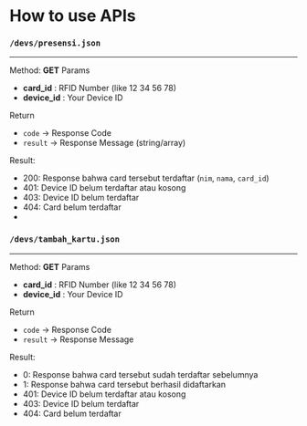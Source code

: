 # How to use APIs
### ```/devs/presensi.json```
---
Method: **GET**
Params 
* **card_id** : RFID Number (like 12 34 56 78) 
* **device_id** : Your Device ID 

Return
* ```code``` -> Response Code
* ```result``` -> Response Message (string/array)

Result:
* 200: Response bahwa card tersebut terdaftar (```nim```, ```nama```, ```card_id```)
* 401: Device ID belum terdaftar atau kosong
* 403: Device ID belum terdaftar
* 404: Card belum terdaftar
* 
### ```/devs/tambah_kartu.json```
---
Method: **GET**
Params 
* **card_id** : RFID Number (like 12 34 56 78) 
* **device_id** : Your Device ID 

Return
* ```code``` -> Response Code
* ```result``` -> Response Message

Result:
* 0: Response bahwa card tersebut sudah terdaftar sebelumnya
* 1: Response bahwa card tersebut berhasil didaftarkan
* 401: Device ID belum terdaftar atau kosong
* 403: Device ID belum terdaftar
* 404: Card belum terdaftar

